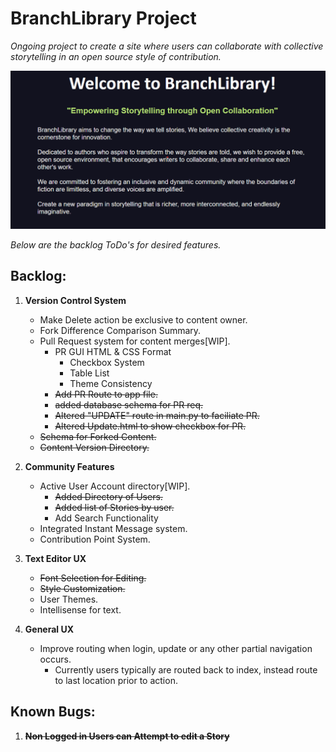 # BranchLibrary Project

*Ongoing project to create a site where users can collaborate with collective storytelling in an open source style of contribution.*

![Mission Statement](main.png)

*Below are the backlog ToDo's for desired features.*


## Backlog:
1) __Version Control System__
    - Make Delete action be exclusive to content owner.
	- Fork Difference Comparison Summary.
	- Pull Request system for content merges[WIP].
        - PR GUI HTML & CSS Format
            - Checkbox System
            - Table List
            - Theme Consistency
        - ~~Add PR Route to app file.~~
        - ~~added database schema for PR req.~~
        - ~~Altered "UPDATE" route in main.py to faciliate PR.~~
        - ~~Altered Update.html to show checkbox for PR.~~
    - ~~Schema for Forked Content.~~
	- ~~Content Version Directory.~~

2) __Community Features__
	- Active User Account directory[WIP].
	    - ~~Added Directory of Users.~~
        - ~~Added list of Stories by user.~~
        - Add Search Functionality
    - Integrated Instant Message system.
	- Contribution Point System.
    
3) __Text Editor UX__
	- ~~Font Selection for Editing.~~
	- ~~Style Customization.~~
	- User Themes.
	- Intellisense for text.

4) __General UX__
    - Improve routing when login, update or any other partial navigation occurs.
        - Currently users typically are routed back to index, instead route to last location prior to action.


## Known Bugs:
1) ~~__Non Logged in Users can Attempt to edit a Story__~~

